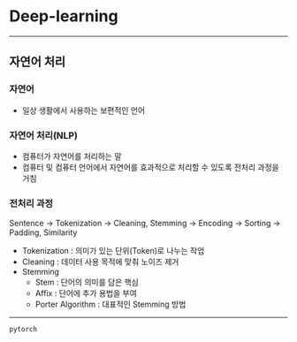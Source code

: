 # Deep-learning

---

## 자연어 처리

### 자연어 
  - 일상 생활에서 사용하는 보편적인 언어

### 자연어 처리(NLP) 
  - 컴퓨터가 자연어를 처리하는 말
  - 컴퓨터 및 컴퓨터 언어에서 자연어를 효과적으로 처리할 수 있도록 전처리 과정을 거침

### 전처리 과정 
 Sentence -> Tokenization -> Cleaning, Stemming -> Encoding -> Sorting -> Padding, Similarity
  * Tokenization : 의미가 있는 단위(Token)로 나누는 작업
  * Cleaning : 데이터 사용 목적에 맞춰 노이즈 제거
  * Stemming
    * Stem : 단어의 의미를 담은 핵심
    * Affix : 단어에 추가 용법을 부여
    * Porter Algorithm : 대표적인 Stemming 방법

---

    pytorch
